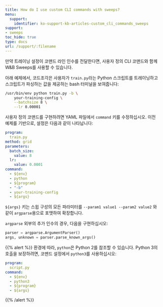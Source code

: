```yaml
---
title: How do I use custom CLI commands with sweeps?
menu:
  support:
    identifier: ko-support-kb-articles-custom_cli_commands_sweeps
support:
- sweeps
toc_hide: true
type: docs
url: /support/:filename
---
```


만약 트레이닝 설정이 코맨드 라인 인수를 전달한다면, 사용자 정의 CLI 코맨드와 함께 W&B Sweeps를 사용할 수 있습니다.

아래 예제에서, 코드조각은 사용자가 `train.py`라는 Python 스크립트를 트레이닝하고 스크립트가 파싱하는 값을 제공하는 bash 터미널을 보여줍니다:

```bash
/usr/bin/env python train.py -b \
    your-training-config \
    --batchsize 8 \
    --lr 0.00001
```

사용자 정의 코맨드를 구현하려면 YAML 파일에서 `command` 키를 수정하십시오. 이전 예제를 기반으로, 설정은 다음과 같이 나타납니다:

```yaml
program:
  train.py
method: grid
parameters:
  batch_size:
    value: 8
  lr:
    value: 0.0001
command:
  - ${env}
  - python
  - ${program}
  - "-b"
  - your-training-config
  - ${args}
```

`${args}` 키는 스윕 구성의 모든 파라미터를 `--param1 value1 --param2 value2` 와 같이 `argparse`용으로 포맷하여 확장합니다.

`argparse` 외부의 추가 인수의 경우, 다음을 구현하십시오:

```python
parser = argparse.ArgumentParser()
args, unknown = parser.parse_known_args()
```

{{% alert %}}
환경에 따라, `python`은 Python 2를 참조할 수 있습니다. Python 3의 호출을 보장하려면, 코맨드 설정에서 `python3`를 사용하십시오:

```yaml
program:
  script.py
command:
  - ${env}
  - python3
  - ${program}
  - ${args}
```
{{% /alert %}}

